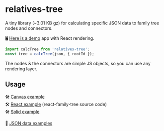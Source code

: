# relatives-tree

A tiny library (~3.01 KB gz) for calculating specific JSON data to family tree nodes and connectors.

🖥 [Here is a demo](https://sanichkotikov.github.io/react-family-tree-example/) app with React rendering.

```js
import calcTree from 'relatives-tree';
const tree = calcTree(json, { rootId });
```

The nodes & the connectors are simple JS objects, so you can use any rendering layer.

## Usage

🛠 [Canvas example](/docs)  
🛠️ [React example](https://github.com/SanichKotikov/react-family-tree) (react-family-tree source code)   
🛠️ [Solid example](https://github.com/SanichKotikov/solid-family-tree-example)

📝 [JSON data examples](/samples)
